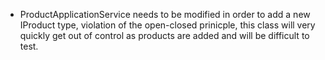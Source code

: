 * ProductApplicationService needs to be modified in order to add a new IProduct type, violation of the open-closed prinicple, this class will very quickly get out of control as products are added and will be difficult to test.